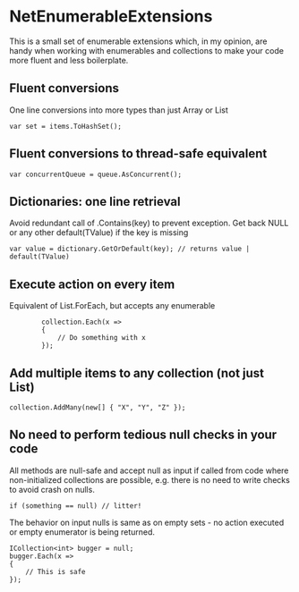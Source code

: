 # NetEnumerableExtensions

This is a small set of enumerable extensions which, in my opinion, are handy when working with enumerables and collections to make your code more fluent and less boilerplate.

## Fluent conversions

One line conversions into more types than just Array or List
```
var set = items.ToHashSet();
```

## Fluent conversions to thread-safe equivalent
```
var concurrentQueue = queue.AsConcurrent();
```

## Dictionaries: one line retrieval
Avoid redundant call of .Contains(key) to prevent exception. Get back NULL or any other default(TValue) if the key is missing
```
var value = dictionary.GetOrDefault(key); // returns value | default(TValue)
```

## Execute action on every item 
Equivalent of List.ForEach, but accepts any enumerable
```
        collection.Each(x =>
        {
            // Do something with x
        });

```
## Add multiple items to any collection (not just List)
```
collection.AddMany(new[] { "X", "Y", "Z" });
```

## No need to perform tedious null checks in your code
All methods are null-safe and accept null as input if called from code where non-initialized collections are possible, 
e.g. there is no need to write checks to avoid crash on nulls.
```
if (something == null) // litter!
```
The behavior on input nulls is same as on empty sets - no action executed or empty enumerator is being returned.
```
ICollection<int> bugger = null;
bugger.Each(x =>
{
    // This is safe 
});

```
